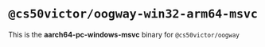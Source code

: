 # `@cs50victor/oogway-win32-arm64-msvc`

This is the **aarch64-pc-windows-msvc** binary for `@cs50victor/oogway`
